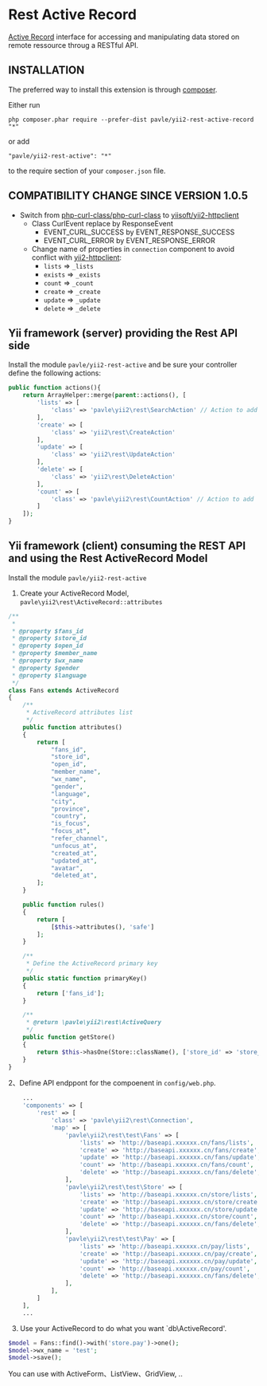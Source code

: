 Rest Active Record
==================

[Active Record](http://www.yiiframework.com/doc-2.0/guide-db-active-record.html) interface for accessing and manipulating data stored on remote ressource throug a RESTful API.

INSTALLATION
------------

The preferred way to install this extension is through [composer](http://getcomposer.org/download/).

Either run

```
php composer.phar require --prefer-dist pavle/yii2-rest-active-record "*"
```

or add

```
"pavle/yii2-rest-active": "*"
```

to the require section of your `composer.json` file.

COMPATIBILITY CHANGE SINCE VERSION 1.0.5
------------

* Switch from [php-curl-class/php-curl-class](https://github.com/php-curl-class/php-curl-class) to [yiisoft/yii2-httpclient](https://github.com/yiisoft/yii2-httpclient/)
  * Class CurlEvent replace by ResponseEvent
    * EVENT_CURL_SUCCESS by EVENT_RESPONSE_SUCCESS
    * EVENT_CURL_ERROR by EVENT_RESPONSE_ERROR
  * Change name of properties in `connection` component to avoid conflict with [yii2-httpclient](https://github.com/yiisoft/yii2-httpclient/):
    * `lists` => `_lists`
    * `exists` => `_exists`
    * `count` => `_count`
    * `create` => `_create`
    * `update` => `_update`
    * `delete` => `_delete`

Yii framework (server) providing the Rest API side
-----

Install the module `pavle/yii2-rest-active` and be sure your controller define the following actions:

```php
public function actions(){
    return ArrayHelper::merge(parent::actions(), [
        'lists' => [
            'class' => 'pavle\yii2\rest\SearchAction' // Action to add
        ],
        'create' => [
            'class' => 'yii2\rest\CreateAction'
        ],
        'update' => [
            'class' => 'yii2\rest\UpdateAction'
        ],
        'delete' => [
            'class' => 'yii2\rest\DeleteAction'
        ],
        'count' => [
            'class' => 'pavle\yii2\rest\CountAction' // Action to add
        ]
    ]);
}
```

Yii framework (client) consuming the REST API and using the Rest ActiveRecord Model
-----

Install the module `pavle/yii2-rest-active`

1. Create your ActiveRecord Model, `pavle\yii2\rest\ActiveRecord::attributes`

```php
/**
 *
 * @property $fans_id
 * @property $store_id
 * @property $open_id
 * @property $member_name
 * @property $wx_name
 * @property $gender
 * @property $language
 */
class Fans extends ActiveRecord
{
    /**
     * ActiveRecord attributes list
     */
    public function attributes()
    {
        return [
            "fans_id",
            "store_id",
            "open_id",
            "member_name",
            "wx_name",
            "gender",
            "language",
            "city",
            "province",
            "country",
            "is_focus",
            "focus_at",
            "refer_channel",
            "unfocus_at",
            "created_at",
            "updated_at",
            "avatar",
            "deleted_at",
        ];
    }

    public function rules()
    {
        return [
            [$this->attributes(), 'safe']
        ];
    }

    /**
     * Define the ActiveRecord primary key
     */
    public static function primaryKey()
    {
        return ['fans_id'];
    }

    /**
     * @return \pavle\yii2\rest\ActiveQuery
     */
    public function getStore()
    {
        return $this->hasOne(Store::className(), ['store_id' => 'store_id']);
    }
}
```

2、Define API endppont for the compoenent in `config/web.php`.

```php
    ...
    'components' => [
        'rest' => [
            'class' => 'pavle\yii2\rest\Connection',
            'map' => [
                'pavle\yii2\rest\test\Fans' => [
                    'lists' => 'http://baseapi.xxxxxx.cn/fans/lists',
                    'create' => 'http://baseapi.xxxxxx.cn/fans/create',
                    'update' => 'http://baseapi.xxxxxx.cn/fans/update',
                    'count' => 'http://baseapi.xxxxxx.cn/fans/count',
                    'delete' => 'http://baseapi.xxxxxx.cn/fans/delete',
                ],
                'pavle\yii2\rest\test\Store' => [
                    'lists' => 'http://baseapi.xxxxxx.cn/store/lists',
                    'create' => 'http://baseapi.xxxxxx.cn/store/create',
                    'update' => 'http://baseapi.xxxxxx.cn/store/update',
                    'count' => 'http://baseapi.xxxxxx.cn/store/count',
                    'delete' => 'http://baseapi.xxxxxx.cn/fans/delete',
                ],
                'pavle\yii2\rest\test\Pay' => [
                    'lists' => 'http://baseapi.xxxxxx.cn/pay/lists',
                    'create' => 'http://baseapi.xxxxxx.cn/pay/create',
                    'update' => 'http://baseapi.xxxxxx.cn/pay/update',
                    'count' => 'http://baseapi.xxxxxx.cn/pay/count',
                    'delete' => 'http://baseapi.xxxxxx.cn/fans/delete',
                ],
            ],
        ]
    ],
    ...
```

3. Use your ActiveRecord to do what you want `db\ActiveRecord'.

```php
$model = Fans::find()->with('store.pay')->one();
$model->wx_name = 'test';
$model->save();
```

You can use with ActiveForm、ListView、GridView, ..

